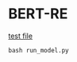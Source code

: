 # BERT-RE
[test file](https://drive.google.com/file/d/1nEFJ3GiP-QQu5u50Z7RgiP_6EZSBjOG3/view?usp=sharing)


```
bash run_model.py
```

